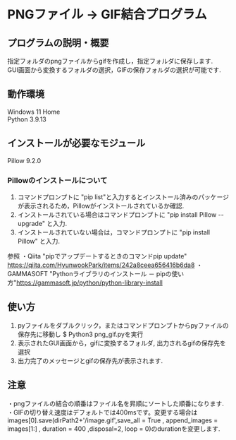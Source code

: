 # PNGファイル → GIF結合プログラム
## プログラムの説明・概要
指定フォルダのpngファイルからgifを作成し，指定フォルダに保存します.  
GUI画面から変換するフォルダの選択，GIFの保存フォルダの選択が可能です. 
## 動作環境
Windows 11 Home  
Python 3.9.13
## インストールが必要なモジュール
Pillow 9.2.0
### Pillowのインストールについて
1. コマンドプロンプトに "pip list"と入力するとインストール済みのパッケージが表示されるため，Pillowがインストールされているか確認. 
2. インストールされている場合はコマンドプロンプトに "pip install Pillow --upgrade" と入力.
3. インストールされていない場合は，コマンドプロンプトに "pip install Pillow" と入力. 

参照
・Qiita "pipでアップデートするときのコマンドpip update" https://qiita.com/HyunwookPark/items/242a8ceea656416b6da8 
・GAMMASOFT "Pythonライブラリのインストール － pipの使い方"https://gammasoft.jp/python/python-library-install

## 使い方
1. pyファイルをダブルクリック，またはコマンドプロンプトからpyファイルの保存先に移動し $ Python3 png_gif.pyを実行
2. 表示されたGUI画面から，gifに変換するフォルダ, 出力されるgifの保存先を選択
3. 出力完了のメッセージとgifの保存先が表示されます.
## 注意
・pngファイルの結合の順番はファイル名を昇順にソートした順番になります. 
・GIFの切り替え速度はデフォルトでは400msです。変更する場合は
images[0].save(dirPath2+'/image.gif',save_all = True , append_images = images[1:] , duration = 400 ,disposal=2, loop = 0)のdurationを変更します. 
